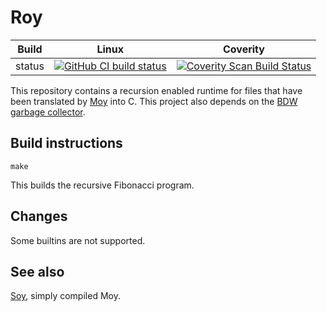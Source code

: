 Roy
===

Build|Linux|Coverity
---|---|---
status|[![GitHub CI build status](https://github.com/Wodan58/Coy/actions/workflows/c-cpp.yml/badge.svg)](https://github.com/Wodan58/Coy/actions/workflows/c-cpp.yml)|[![Coverity Scan Build Status](https://img.shields.io/coverity/scan/14634.svg)](https://scan.coverity.com/projects/wodan58-coy)

This repository contains a recursion enabled runtime for files that have been
translated by [Moy](https://github.com/Wodan58/Moy) into C. This project also
depends on the [BDW garbage collector](https://github.com/ivmai/bdwgc).

Build instructions
------------------

    make

This builds the recursive Fibonacci program.

Changes
-------

Some builtins are not supported.

See also
--------

[Soy](https://github.com/Wodan58/Soy), simply compiled Moy.
